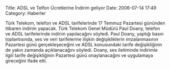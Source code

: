 Title: ADSL ve Telfon Ücretlerine İndirim geliyor
Date: 2006-07-14 17:49
Category: Haberler

Türk Telekom, telefon ve ADSL tarifelerinde 17 Temmuz Pazartesi gününden
itibaren indirim yapacak. Türk Telekom Genel Müdürü Paul Doany, telefon
ve ADSL tarifelerinde indirim yapılacağını söyledi. Paul Doany, yaptığı
basın toplantısında, ses ve veri tarifelerine ilişkin değişikliklerin
imzalanmasının Pazartesi günü gerçekleşeceğini ve ADSL konusundaki
tarife değişikliğinin de yakın zamanda açıklanacağını söyledi. Doany,
ses iletiminde indirimle ilgili tarife değişikliğinin Pazartesi günü
onaylanacağını ve uygulamaya gireceğini ifade etti.
